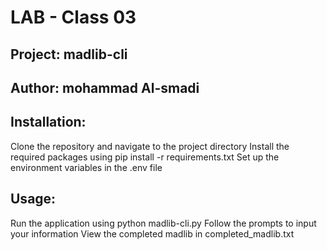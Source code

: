 # LAB - Class 03

## Project: madlib-cli

## Author: mohammad Al-smadi

## Installation:
Clone the repository and navigate to the project directory
Install the required packages using pip install -r requirements.txt
Set up the environment variables in the .env file
## Usage:
Run the application using python madlib-cli.py
Follow the prompts to input your information
View the completed madlib in completed_madlib.txt
